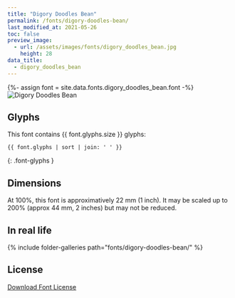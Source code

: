 ```yaml
---
title: "Digory Doodles Bean"
permalink: /fonts/digory-doodles-bean/
last_modified_at: 2021-05-26
toc: false
preview_image:
  - url: /assets/images/fonts/digory_doodles_bean.jpg
    height: 28
data_title:
  - digory_doodles_bean
---
```

{%- assign font = site.data.fonts.digory_doodles_bean.font -%}
![Digory Doodles Bean](/assets/images/fonts/digory_doodles_bean.jpg)

## Glyphs

This font contains  {{ font.glyphs.size }} glyphs:

```
{{ font.glyphs | sort | join: ' ' }}
```
{: .font-glyphs }

## Dimensions

At 100%, this font is approximatively 22 mm (1 inch).
It may be scaled up to 200% (approx 44 mm, 2 inches) but may not be reduced.

## In real life

{% include folder-galleries path="fonts/digory-doodles-bean/" %}

## License

[Download Font License](https://github.com/inkstitch/inkstitch/tree/main/fonts/digory_doodles_bean/LICENSE)
